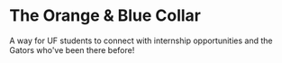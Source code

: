 # The Orange & Blue Collar
A way for UF students to connect with internship opportunities and the Gators who've been there before!
